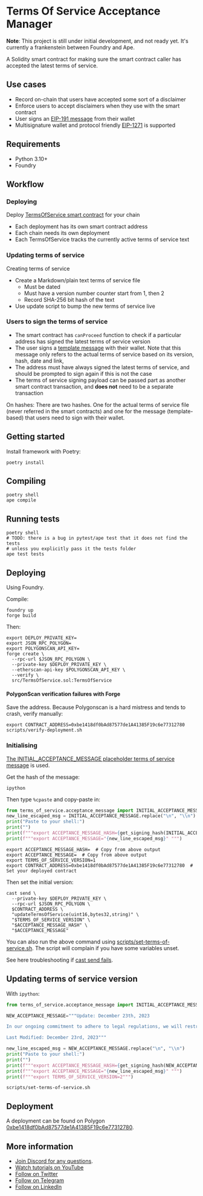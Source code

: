 # Terms Of Service Acceptance Manager

**Note**: This project is still under initial development,
and not ready yet. It's currently a frankenstein between Foundry and Ape.

A Solidity smart contract for making sure the smart contract caller
has accepted the latest terms of service.

## Use cases

- Record on-chain that users have accepted some sort of a disclaimer 
- Enforce users to accept disclaimers when they use with the smart contract
- User signs an [EIP-191 message](https://eips.ethereum.org/EIPS/eip-191) from their wallet
- Multisignature wallet and protocol friendly [EIP-1271](https://github.com/OpenZeppelin/openzeppelin-contracts/blob/master/contracts/utils/cryptography/SignatureChecker.sol) is supported

## Requirements

- Python 3.10+
- Foundry

## Workflow

### Deploying

Deploy [TermsOfService smart contract](./contracts/TermsOfService.sol) for your chain

- Each deployment has its own smart contract address
- Each chain needs its own deployment
- Each TermsOfService tracks the currently active terms of service text

### Updating terms of service

Creating terms of service

- Create a Markdown/plain text terms of service file
  - Must be dated
  - Must have a version number counter start from 1, then 2
  - Record SHA-256 bit hash of the text 
- Use update script to bump the new terms of service live

### Users to sign the terms of service

- The smart contract has `canProceed` function to check if a 
  particular address has signed the latest terms of service version
- The user signs a [template message](./terms_of_service/acceptance_message.py)
  with their wallet. Note that this message only refers to the actual 
  terms of service based on its version, hash, date and link,
- The address must have always signed the latest terms of service,
  and should be prompted to sign again if this is not the case
- The terms of service signing payload can be passed part 
  as another smart contract transaction, and **does not** need
  to be a separate transaction

On hashes: There are two hashes. One for the actual terms of service
file (never referred in the smart contracts) and one for the message
(template-based) that users need to sign with their wallet.

## Getting started

Install framework with Poetry:

```
poetry install
```

## Compiling

```shell
poetry shell
ape compile
```

## Running tests

```shell
poetry shell
# TODO: there is a bug in pytest/ape test that it does not find the tests
# unless you explicitly pass it the tests folder
ape test tests
```

## Deploying

Using Foundry.

Compile:

```shell
foundry up
forge build
```

Then:

```shell 
export DEPLOY_PRIVATE_KEY=
export JSON_RPC_POLYGON=
export POLYGONSCAN_API_KEY=
forge create \
  --rpc-url $JSON_RPC_POLYGON \
  --private-key $DEPLOY_PRIVATE_KEY \
  --etherscan-api-key $POLYGONSCAN_API_KEY \
  --verify \
  src/TermsOfService.sol:TermsOfService
```

#### PolygonScan verification failures with Forge 

Save the address. Because Polygonscan is a hard mistress and tends to crash, verify manually:

```shell
export CONTRACT_ADDRESS=0xbe1418df0bAd87577de1A41385F19c6e77312780
scripts/verify-deployment.sh
```

### Initialising

[The INITIAL_ACCEPTANCE_MESSAGE placeholder terms of service message](./terms_of_service/acceptance_message.py) is used.


Get the hash of the message:

```shell
ipython 
```

Then type `%cpaste` and copy-paste in:

```python
from terms_of_service.acceptance_message import INITIAL_ACCEPTANCE_MESSAGE, get_signing_hash
new_line_escaped_msg = INITIAL_ACCEPTANCE_MESSAGE.replace("\n", "\\n")
print("Paste to your shell:")
print("")
print(f"""export ACCEPTANCE_MESSAGE_HASH={get_signing_hash(INITIAL_ACCEPTANCE_MESSAGE).hex()}""")
print(f"""export ACCEPTANCE_MESSAGE="{new_line_escaped_msg}" """)
````

```shell
export ACCEPTANCE_MESSAGE_HASH=  # Copy from above output
export ACCEPTANCE_MESSAGE=  # Copy from above output
export TERMS_OF_SERVICE_VERSION=1
export CONTRACT_ADDRESS=0xbe1418df0bAd87577de1A41385F19c6e77312780  # Set your deployed contract
```

Then set the initial version:

```shell
cast send \
  --private-key $DEPLOY_PRIVATE_KEY \
  --rpc-url $JSON_RPC_POLYGON \
  $CONTRACT_ADDRESS \
  "updateTermsOfService(uint16,bytes32,string)" \
  "$TERMS_OF_SERVICE_VERSION" \
  "$ACCEPTANCE_MESSAGE_HASH" \
  "$ACCEPTANCE_MESSAGE"
```

You can also run the above command using [scripts/set-terms-of-service.sh](./scripts/set-terms-of-service.sh).
The script will complain if you have some variables unset.

See here troubleshooting if [cast send fails](https://ethereum.stackexchange.com/questions/161808/foundtry-cast-code-32000-message-replacement-transaction-underpriced-data).

## Updating terms of service version

With `ipython`:

```python
from terms_of_service.acceptance_message import INITIAL_ACCEPTANCE_MESSAGE, get_signing_hash

NEW_ACCEPTANCE_MESSAGE="""Update: December 23th, 2023

In our ongoing commitment to adhere to legal regulations, we will restrict IP addresses located in certain jurisdictions from accessing our application’s frontend user interface. These jurisdictions include: United States, United Kingdom, Cuba, Iran, North Korea, Syria and Russia. Thank you for your understanding and ongoing support

Last Modified: December 23rd, 2023"""

new_line_escaped_msg = NEW_ACCEPTANCE_MESSAGE.replace("\n", "\\n")
print("Paste to your shell:")
print("")
print(f"""export ACCEPTANCE_MESSAGE_HASH={get_signing_hash(NEW_ACCEPTANCE_MESSAGE).hex()}""")
print(f"""export ACCEPTANCE_MESSAGE="{new_line_escaped_msg}" """)
print(f"""export TERMS_OF_SERVICE_VERSION=2""")
```

```shell
scripts/set-terms-of-service.sh
```

## Deployment

A deployment can be found on Polygon [0xbe1418df0bAd87577de1A41385F19c6e77312780](https://polygonscan.com/address/0xbe1418df0bAd87577de1A41385F19c6e77312780).

## More information

- [Join Discord for any questions](https://tradingstrategy.ai/community).
- [Watch tutorials on YouTube](https://www.youtube.com/@tradingstrategyprotocol)
- [Follow on Twitter](https://twitter.com/TradingProtocol)
- [Follow on Telegram](https://t.me/trading_protocol)
- [Follow on LinkedIn](https://www.linkedin.com/company/trading-strategy/)

